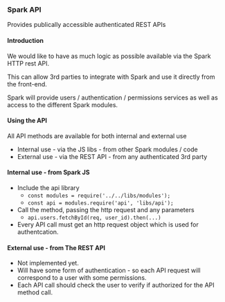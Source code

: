 ### Spark API

Provides publically accessible authenticated REST APIs

#### Introduction

We would like to have as much logic as possible available via the Spark HTTP rest API.

This can allow 3rd parties to integrate with Spark and use it directly from the front-end.

Spark will provide users / authentication / permissions services as well as access to the different Spark modules.

#### Using the API

All API methods are available for both internal and external use

* Internal use - via the JS libs - from other Spark modules / code
* External use - via the REST API - from any authenticated 3rd party

#### Internal use - from Spark JS

* Include the api library
    * `const modules = require('../../libs/modules');`
    * `const api = modules.require('api', 'libs/api');`
* Call the method, passing the http request and any parameters
    * `api.users.fetchById(req, user_id).then(...)`
* Every API call must get an http request object which is used for authentcation.

#### External use - from The REST API

* Not implemented yet.
* Will have some form of authentication - so each API request will correspond to a user with some permissions.
* Each API call should check the user to verify if authorized for the API method call.
